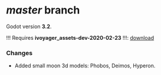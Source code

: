 # _master_ branch
Godot version **3.2**.

!!! Requires **ivoyager_assets-dev-2020-02-23** !!!: [download](https://github.com/ivoyager/ivoyager/releases/download/v0.0.5-alpha/ivoyager_assets-dev-2020-02-23.zip)

### Changes
* Added small moon 3d models: Phobos, Deimos, Hyperon.
